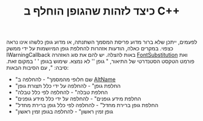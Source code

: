 ﻿---
title: כיצד לזהות שהגופן הוחלף ב C++
second_title: Aspose.Words עבור C++
articleTitle: כיצד לזהות שהגופן הוחלף
linktitle: כיצד לזהות שהגופן הוחלף
description: "אם אינך בטוח מדוע פריסת המסמך השתנתה או מדוע גופן מסוים אינו נראה כצפוי, הודעות אזהרות להחלפת גופנים יכולות לעזור."
type: docs
weight: 13
url: /he/cpp/how-to-recognize-that-the-font-was-replaced/
timestamp: 2024-09-24-14-35-44
---

לפעמים, ייתכן שלא ברור מדוע פריסת המסמך השתנתה, או מדוע גופן כלשהו אינו נראה כצפוי. במקרים כאלה, הודעות אזהרות להחלפת גופן המיושמות על ידי ממשק IWarningCallback באות להצלה. יש להם את סוג האזהרה [FontSubstitution](https://reference.aspose.com/words/cpp/aspose.words/warningtype/) ואת פורמט הטקסט הסטנדרטי של התיאור, " גופן '<OriginalFont>' לא נמצא. שימוש בגופן '<SubstitutionFont> ' במקום זאת. סיבה: <Reason>", עם הסיבות הבאות:

- "שם חלופי מהמסמך" - להחלפה ב [AltName](https://reference.aspose.com/words/cpp/aspose.words.fonts/fontinfo/get_altname/)
- "החלפת גופן" - להחלפה על ידי כלל תצורת גופן
- "החלפת טבלה" - להחלפה לפי כלל טבלה
- "החלפת מידע גופנים" - להחלפה על ידי כלל מידע גופנים
- "החלפת גופן ברירת מחדל" - להחלפה לפי כלל גופן ברירת מחדל
- "גופן זמין ראשון" - להחלפה בגופן זמין ראשון
